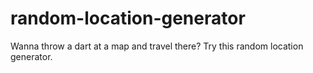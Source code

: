 # random-location-generator

Wanna throw a dart at a map and travel there? Try this random location generator.
